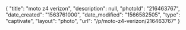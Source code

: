 {
    "title": "moto z4 verizon",
    "description": null,
    "photoId": "216463767",
    "date_created": "1563761000",
    "date_modified": "1566582505",
    "type": "captivate",
    "layout": "photo",
    "url": "\/p\/moto-z4-verizon\/216463767"
}
